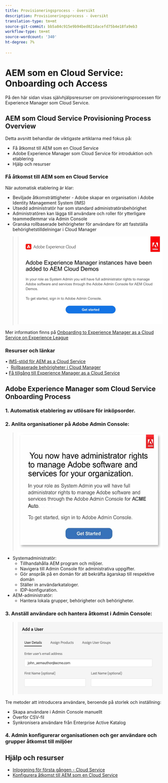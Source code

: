 ```yaml
---
title: Provisioneringsprocess - översikt
description: Provisioneringsprocess - översikt
translation-type: tm+mt
source-git-commit: bb5a84c915e9b94bed021dacefd75b4e18fa9eb3
workflow-type: tm+mt
source-wordcount: '340'
ht-degree: 7%

---
```



# AEM som en Cloud Service: Onboarding och Access

På den här sidan visas självhjälpsresurser om provisioneringsprocessen för Experience Manager som Cloud Service.

## AEM som Cloud Service Provisioning Process Overview

Detta avsnitt behandlar de viktigaste artiklarna med fokus på:

* Få åtkomst till AEM som en Cloud Service
* Adobe Experience Manager som Cloud Service för introduktion och etablering
* Hjälp och resurser


### Få åtkomst till AEM som en Cloud Service

När automatisk etablering är klar:

* Beviljade åtkomsträttigheter - Adobe skapar en organisation i Adobe Identity Management System (IMS)
* Utsedd administratör har som standard administratörsbehörighet
* Administratören kan lägga till användare och roller för ytterligare teammedlemmar via Admin Console
* Granska rollbaserade behörigheter för användare för att fastställa behörighetstilldelningar i Cloud Manager

> ![processurview.jpg](./assets/processOverview.jpg)


Mer information finns på [Onboarding to Experience Manager as a Cloud Service on Experience League](https://experienceleague.adobe.com/docs/experience-manager-cloud-service/onboarding/home.html?lang=en)

### Resurser och länkar

• [IMS-stöd för AEM as a Cloud Service](https://experienceleague.adobe.com/docs/experience-manager-cloud-service/security/ims-support.html?lang=en)\
・ [Rollbaserade behörigheter i Cloud Manager](https://experienceleague.adobe.com/docs/experience-manager-cloud-service/onboarding/what-is-required/role-based-permissions.html?lang=en#what-is-required)\
• [Få tillgång till Experience Manager as a Cloud Service](https://experienceleague.adobe.com/docs/experience-manager-cloud-service/onboarding/getting-access/navigation.html?lang=en#getting-access)


## Adobe Experience Manager som Cloud Service Onboarding Process

### 1. Automatisk etablering av utlösare för inköpsorder.

### 2. Anlita organisationer på Adobe Admin Console:

>   ![processurview2.jpg](./assets/processOverview2.jpg)
* Systemadministratör:
   * Tillhandahålla AEM program och miljöer.
   * Navigera till Admin Console för administrativa uppgifter.
   * Gör anspråk på en domän för att bekräfta ägarskap till respektive domän
   * Ställer in användarkataloger.
   * IDP-konfiguration.
* AEM-administratör:
   * Hantera lokala grupper, behörigheter och behörigheter.

### 3. Anställ användare och hantera åtkomst i Admin Console:

>   ![processurview3.jpg](./assets/processOverview3.jpg)

Tre metoder att introducera användare, beroende på storlek och inställning:
* Skapa användare i Admin Console manuellt
* Överför CSV-fil
* Synkronisera användare från Enterprise Active
Katalog

### 4. Admin konfigurerar organisationen och ger användare och grupper åtkomst till miljöer

## Hjälp och resurser

* [Inloggning för första gången - Cloud Service](https://experienceleague.adobe.com/docs/experience-manager-cloud-service/onboarding/getting-access/cloud-service-programs/first-time-login.html#getting-access)
* [Konfigurera åtkomst till AEM som en Cloud Service](https://experienceleague.adobe.com/docs/experience-manager-learn/cloud-service/accessing/overview.html?lang=en#accessing)
